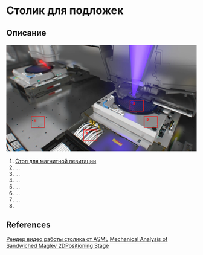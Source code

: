 # Столик для подложек

## Описание

![](../resources/files/wafer_table_detail.png)

1. [Стол для магнитной левитации](maglev_stages.md)
2. ...
3. ...
4. ...
5. ...
6. ...
7. ...
8. 


## References
[Рендер видео работы столика от ASML](https://www.youtube.com/watch?v=e-WdlVgp9-w)
[Mechanical Analysis of Sandwiched Maglev 2DPositioning Stage](https://iopscience.iop.org/article/10.1088/1757-899X/677/2/022030/pdf)